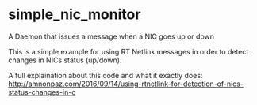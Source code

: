 # simple_nic_monitor
A Daemon that issues a message when a NIC goes up or down

This is a simple example for using RT Netlink messages in
order to detect changes in NICs status (up/down).

A full explaination about this code and what it exactly does:
http://amnonpaz.com/2016/09/14/using-rtnetlink-for-detection-of-nics-status-changes-in-c
